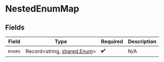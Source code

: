 # NestedEnumMap


## Fields

| Field                                                             | Type                                                              | Required                                                          | Description                                                       |
| ----------------------------------------------------------------- | ----------------------------------------------------------------- | ----------------------------------------------------------------- | ----------------------------------------------------------------- |
| `enums`                                                           | Record<string, [shared.Enum](../../../sdk/models/shared/enum.md)> | :heavy_check_mark:                                                | N/A                                                               |